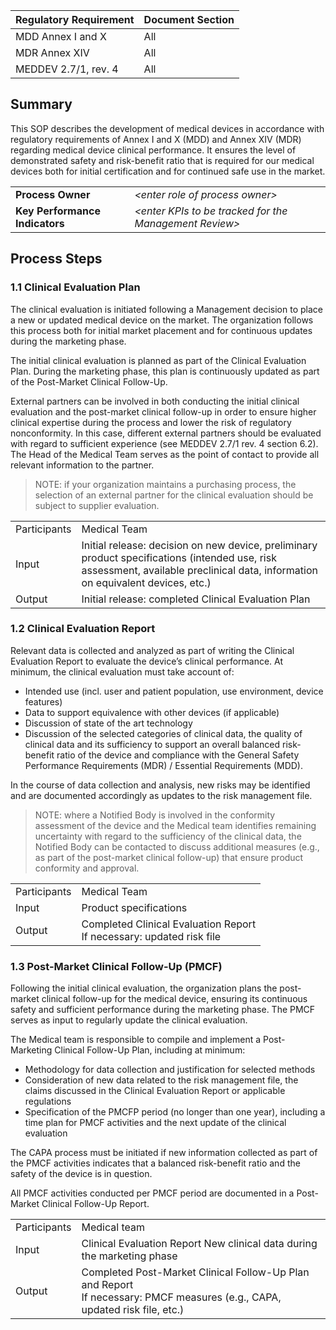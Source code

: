 | Regulatory Requirement | Document Section |
|------------------------|------------------|
| MDD Annex I and X      | All              |
| MDR Annex XIV          | All              |
| MEDDEV 2.7/1, rev. 4   | All              |

## Summary

This SOP describes the development of medical devices in accordance with regulatory requirements of Annex I
and X (MDD) and Annex XIV (MDR) regarding medical device clinical performance. It ensures the level of
demonstrated safety and risk-benefit ratio that is required for our medical devices both for initial
certification and for continued safe use in the market.

|                                |                                                          |
|--------------------------------|----------------------------------------------------------|
| **Process Owner**              | *\<enter role of process owner\>*                        |
| **Key Performance Indicators** | *\<enter KPIs to be tracked for the Management Review\>* |

## Process Steps

### 1.1 Clinical Evaluation Plan

The clinical evaluation is initiated following a Management decision to place a new or updated medical device
on the market. The organization follows this process both for initial market placement and for continuous
updates during the marketing phase.

The initial clinical evaluation is planned as part of the Clinical Evaluation Plan. During the marketing
phase, this plan is continuously updated as part of the Post-Market Clinical Follow-Up.

External partners can be involved in both conducting the initial clinical evaluation and the post-market
clinical follow-up in order to ensure higher clinical expertise during the process and lower the risk of
regulatory nonconformity. In this case, different external partners should be evaluated with regard to
sufficient experience (see MEDDEV 2.7/1 rev. 4 section 6.2). The Head of the Medical Team serves as the point
of contact to provide all relevant information to the partner.

> NOTE: if your organization maintains a purchasing process, the selection of an external partner for the
> clinical evaluation should be subject to supplier evaluation.

|              |                                                                                                                                                                                  |
|--------------|----------------------------------------------------------------------------------------------------------------------------------------------------------------------------------|
| Participants | Medical Team                                                                                                                                                                     |
| Input        | Initial release: decision on new device, preliminary product specifications (intended use, risk assessment, available preclinical data, information on equivalent devices, etc.) |
| Output       | Initial release: completed Clinical Evaluation Plan                                                                                                                              |


### 1.2 Clinical Evaluation Report

Relevant data is collected and analyzed as part of writing the Clinical Evaluation Report to evaluate the
device’s clinical performance.  At minimum, the clinical evaluation must take account of:

* Intended use (incl. user and patient population, use environment, device features)
* Data to support equivalence with other devices (if applicable)
* Discussion of state of the art technology
* Discussion of the selected categories of clinical data, the quality of clinical data and its sufficiency to
  support an overall balanced risk-benefit ratio of the device and compliance with the General Safety
  Performance Requirements (MDR) / Essential Requirements (MDD).

In the course of data collection and analysis, new risks may be identified and are documented accordingly as
updates to the risk management file.

> NOTE: where a Notified Body is involved in the conformity assessment of the device and the Medical team
> identifies remaining uncertainty with regard to the sufficiency of the clinical data, the Notified Body can
> be contacted to discuss additional measures (e.g., as part of the post-market clinical follow-up) that ensure
> product conformity and approval.

|              |                                                                         |
|--------------|-------------------------------------------------------------------------|
| Participants | Medical Team                                                            |
| Input        | Product specifications                                                  |
| Output       | Completed Clinical Evaluation Report<br>If necessary: updated risk file |

### 1.3 Post-Market Clinical Follow-Up (PMCF)

Following the initial clinical evaluation, the organization plans the post-market clinical follow-up for the
medical device, ensuring its continuous safety and sufficient performance during the marketing phase. The PMCF
serves as input to regularly update the clinical evaluation.

The Medical team is responsible to compile and implement a Post-Marketing Clinical Follow-Up Plan, including
at minimum:

* Methodology for data collection and justification for selected methods
* Consideration of new data related to the risk management file, the claims discussed in the Clinical
  Evaluation Report or applicable regulations
* Specification of the PMCFP period (no longer than one year), including a time plan for PMCF activities and
  the next update of the clinical evaluation

The CAPA process must be initiated if new information collected as part of the PMCF activities indicates that
a balanced risk-benefit ratio and the safety of the device is in question.

All PMCF activities conducted per PMCF period are documented in a Post-Market Clinical Follow-Up Report.

|              |                                                                                                                              |
|--------------|------------------------------------------------------------------------------------------------------------------------------|
| Participants | Medical team                                                                                                                 |
| Input        | Clinical Evaluation Report New clinical data during the marketing phase                                                          |
| Output       | Completed Post-Market Clinical Follow-Up Plan and Report<br>If necessary: PMCF measures (e.g., CAPA, updated risk file, etc.) |

